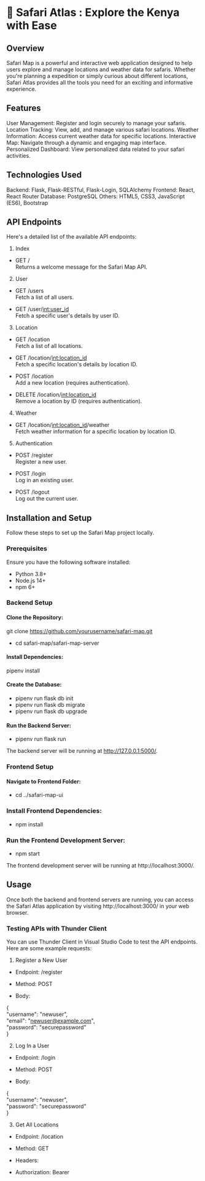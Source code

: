 

# 🦁  Safari Atlas : Explore the Kenya with Ease

## Overview
Safari Map is a powerful and interactive web application designed to help users explore and manage locations and weather data for safaris. Whether you're planning a expedition or simply curious about different locations, Safari Atlas provides all the tools you need for an exciting and informative experience.

## Features
User Management: Register and login securely to manage your safaris.
Location Tracking: View, add, and manage various safari locations.
Weather Information: Access current weather data for specific locations.
Interactive Map: Navigate through a dynamic and engaging map interface.
Personalized Dashboard: View personalized data related to your safari activities.

## Technologies Used
Backend: Flask, Flask-RESTful, Flask-Login, SQLAlchemy
Frontend: React, React Router
Database: PostgreSQL
Others: HTML5, CSS3, JavaScript (ES6), Bootstrap

## API Endpoints
Here's a detailed list of the available API endpoints:

1. Index
- GET /       
Returns a welcome message for the Safari Map API.
2. User
- GET /users  
Fetch a list of all users.  
 
- GET /user/<int:user_id>  
Fetch a specific user's details by user ID.

3. Location
- GET /location  
Fetch a list of all locations.

- GET /location/<int:location_id>  
Fetch a specific location's details by location ID.

- POST /location  
Add a new location (requires authentication).

- DELETE /location/<int:location_id>  
Remove a location by ID (requires authentication).

4. Weather
- GET /location/<int:location_id>/weather  
Fetch weather information for a specific location by location ID.

5. Authentication
- POST /register  
Register a new user.

- POST /login  
Log in an existing user.

- POST /logout  
Log out the current user.

## Installation and Setup
Follow these steps to set up the Safari Map project locally.

### Prerequisites
Ensure you have the following software installed:

- Python 3.8+
- Node.js 14+
- npm 6+

### Backend Setup

#### Clone the Repository:
git clone https://github.com/yourusername/safari-map.git  
- cd safari-map/safari-map-server

#### Install Dependencies:
pipenv install

#### Create the Database:
- pipenv run flask db init  
- pipenv run flask db migrate  
- pipenv run flask db upgrade

#### Run the Backend Server:
- pipenv run flask run  
  
The backend server will be running at http://127.0.0.1:5000/.

### Frontend Setup
#### Navigate to Frontend Folder:
- cd ../safari-map-ui


### Install Frontend Dependencies:
- npm install


### Run the Frontend Development Server:
- npm start


The frontend development server will be running at http://localhost:3000/.

## Usage
Once both the backend and frontend servers are running, you can access the Safari Atlas application by visiting http://localhost:3000/ in your web browser.

### Testing APIs with Thunder Client
You can use Thunder Client in Visual Studio Code to test the API endpoints. Here are some example requests:

1. Register a New User
- Endpoint: /register

- Method: POST

- Body:

 {  
  "username": "newuser",  
  "email": "newuser@example.com",  
  "password": "securepassword"  
}

2. Log In a User
- Endpoint: /login

- Method: POST

- Body:

{  
  "username": "newuser",  
  "password": "securepassword"  
}

3. Get All Locations
- Endpoint: /location

- Method: GET

- Headers:

- Authorization: Bearer <your-token>


